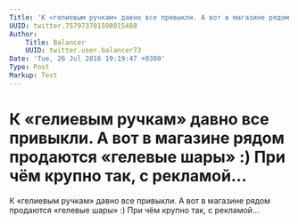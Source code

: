 ```yaml
---
Title: 'К «гелиевым ручкам» давно все привыкли. А вот в магазине рядом продаются «гелевые шары» :) При чём крупно так, с рекламой...'
UUID: twitter.757973701598015488
Author:
    Title: Balancer
    UUID: twitter.user.balancer73
Date: 'Tue, 26 Jul 2016 19:19:47 +0300'
Type: Post
Markup: Text
---
```


# К «гелиевым ручкам» давно все привыкли. А вот в магазине рядом продаются «гелевые шары» :) При чём крупно так, с рекламой...

К «гелиевым ручкам» давно все привыкли. А вот в магазине
рядом продаются «гелевые шары» :) При чём крупно так, с
рекламой...